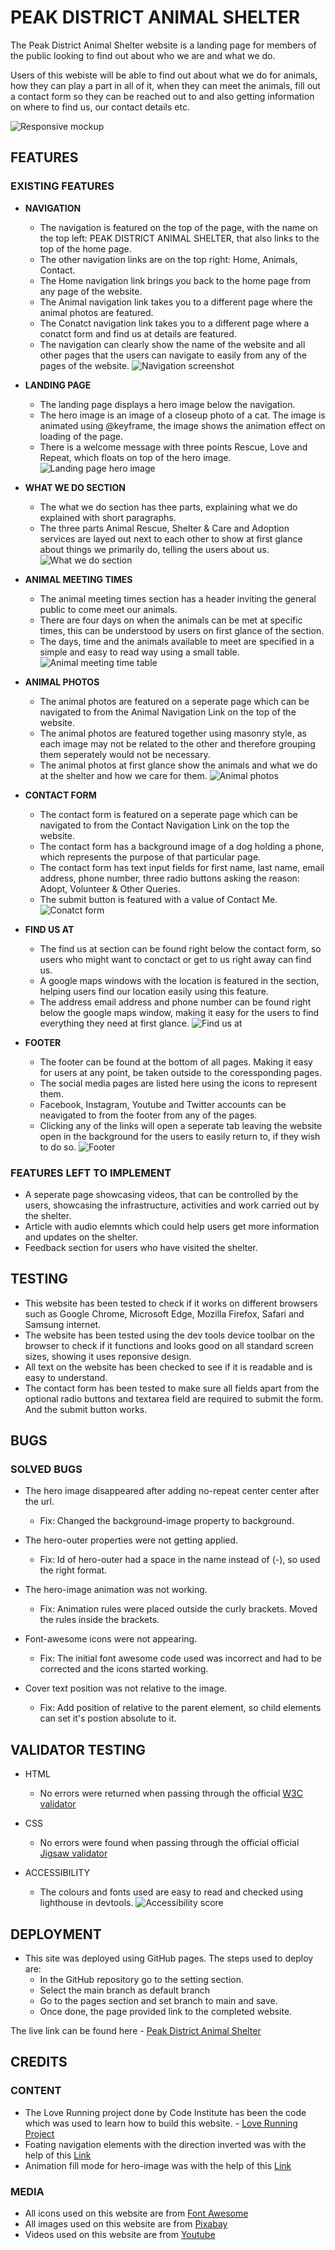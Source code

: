 # PEAK DISTRICT ANIMAL SHELTER

The Peak District Animal Shelter website is a landing page for members of the public looking to find out about who we are and what we do.

Users of this webiste will be able to find out about what we do for animals, how they can play a part in all of it, when they can meet the animals, fill out a contact form so they can be reached out to and also getting information on where to find us, our contact details etc.

![Responsive mockup](/assets/images/screens.JPG)

## FEATURES

### EXISTING FEATURES

- **NAVIGATION**
  - The navigation is featured on the top of the page, with the name on the top left: PEAK DISTRICT ANIMAL SHELTER, that also links to the top of the home page.
  - The other navigation links are on the top right: Home, Animals, Contact.
  - The Home navigation link brings you back to the home page from any page of the website.
  - The Animal navigation link takes you to a different page where the animal photos are featured.
  - The Conatct navigation link takes you to a different page where a conatct form and find us at details are featured.
  - The navigation can clearly show the name of the website and all other pages that the users can navigate to easily from any of the pages of the website.
![Navigation screenshot](/assets/images/Navigation.JPG)

- **LANDING PAGE**
  - The landing page displays a hero image below the navigation.
  - The hero image is an image of a closeup photo of a cat. The image is animated using @keyframe, the image shows the animation effect on loading of the page.
  - There is a welcome message with three points Rescue, Love and Repeat, which floats on top of the hero image.
![Landing page hero image](/assets/images/Landing-hero.JPG)

- **WHAT WE DO SECTION**
  - The what we do section has thee parts, explaining what we do explained with short paragraphs.
  - The three parts Animal Rescue, Shelter & Care and Adoption services are layed out next to each other to show at first glance about things we primarily do, telling the users about us.
![What we do section](/assets/images/what-we-do.JPG)

- **ANIMAL MEETING TIMES**
  - The animal meeting times section has a header inviting the general public to come meet our animals.
  - There are four days on when the animals can be met at specific times, this can be understood by users on first glance of the section.
  - The days, time and the animals available to meet are specified in a simple and easy to read way using a small table.
![Animal meeting time table](/assets/images/animal-meeting-times.JPG)

- **ANIMAL PHOTOS**
  - The animal photos are featured on a seperate page which can be navigated to from the Animal Navigation Link on the top of the website.
  - The animal photos are featured together using masonry style, as each image may not be related to the other and therefore grouping them seperately would not be necessary.
  - The animal photos at first glance show the animals and what we do at the shelter and how we care for them.
![Animal photos](/assets/images/animal-photos.JPG)

- **CONTACT FORM**
  - The contact form is featured on a seperate page which can be navigated to from the Contact Navigation Link on the top the website.
  - The contact form has a background image of a dog holding a phone, which represents the purpose of that particular page.
  - The contact form has text input fields for first name, last name, email address, phone number, three radio buttons asking the reason: Adopt, Volunteer & Other Queries.
  - The submit button is featured with a value of Contact Me.
![Conatct form](/assets/images/contact-form.JPG)

- **FIND US AT**
  - The find us at section can be found right below the contact form, so users who might want to conctact or get to us right away can find us.
  - A google maps windows with the location is featured in the section, helping users find our location easily using this feature.
  - The address email address and phone number can be found right below the google maps window, making it easy for the users to find everything they need at first glance.
![Find us at](/assets/images/find-us-at.JPG)

- **FOOTER**
  - The footer can be found at the bottom of all pages. Making it easy for users at any point, be taken outside to the coressponding pages.
  - The social media pages are listed here using the icons to represent them.
  - Facebook, Instagram, Youtube and Twitter accounts can be neavigated to from the footer from any of the pages.
  - Clicking any of the links will open a seperate tab leaving the website open in the background for the users to easily return to, if they wish to do so.
![Footer](/assets/images/footer.JPG)

### FEATURES LEFT TO IMPLEMENT

- A seperate page showcasing videos, that can be controlled by the users, showcasing the infrastructure, activities and work carried out by the shelter.
- Article with audio elemnts which could help users get more information and updates on the shelter.
- Feedback section for users who have visited the shelter.

## TESTING

- This website has been tested to check if it works on different browsers such as Google Chrome, Microsoft Edge, Mozilla Firefox, Safari and Samsung internet.
- The website has been tested using the dev tools device toolbar on the browser to check if it functions and looks good on all standard screen sizes, showing it uses reponsive design.
- All text on the website has been checked to see if it is readable and is easy to understand.
- The contact form has been tested to make sure all fields apart from the optional radio buttons and textarea field are required to submit the form. And the submit button works.

## BUGS

### SOLVED BUGS

- The hero image disappeared after adding no-repeat center center after the url.
  - Fix: Changed the background-image property to background.
  
- The hero-outer properties were not getting applied.
  - Fix: Id of hero-outer had a space in the name instead of (-), so used the right format.

- The hero-image animation was not working.
  - Fix: Animation rules were placed outside the curly brackets. Moved the rules inside the brackets.
  
- Font-awesome icons were not appearing.
  - Fix: The initial font awesome code used was incorrect and had to be corrected and the icons started working.

- Cover text position was not relative to the image.
  - Fix: Add position of relative to the parent element, so child elements can set it's postion absolute to it.

## VALIDATOR TESTING

- HTML
  - No errors were returned when passing through the official [W3C validator](https://validator.w3.org/)

- CSS
  - No errors were found when passing through the official official [Jigsaw validator](https://jigsaw.w3.org/css-validator/)

- ACCESSIBILITY
  - The colours and fonts used are easy to read and checked using lighthouse in devtools.
![Accessibility score](/assets/images/score.JPG)

## DEPLOYMENT

- This site was deployed using GitHub pages. The steps used to deploy are:
  - In the GitHub repository go to the setting section.
  - Select the main branch as default branch
  - Go to the pages section and set branch to main and save.
  - Once done, the page provided link to the completed website.

The live link can be found here - [Peak District Animal Shelter](https://md-ash-dot.github.io/peak-district-animal-shelter/)

## CREDITS

### CONTENT

- The Love Running project done by Code Institute has been the code which was used to learn how to build this website. - [Love Running Project](https://learn.codeinstitute.net/courses/course-v1:CodeInstitute+LR101+2021_T1/courseware/4a07c57382724cfda5834497317f24d5/f2db5fd401004fccb43b01a6066a5333/)
- Foating navigation elements with the direction inverted was with the help of this [Link](https://codepen.io/ConStambo/pen/WxRQVq)
- Animation fill mode for hero-image was with the help of this [Link](https://developer.mozilla.org/en-US/docs/Web/CSS/animation-fill-mode)

### MEDIA

- All icons used on this website are from [Font Awesome](https://fontawesome.com/)
- All images used on this website are from [Pixabay](https://pixabay.com/)
- Videos used on this website are from [Youtube](https://www.youtube.com/watch?v=W3IzCkjGQ_E&ab_channel=LittleOrphanKittens)
